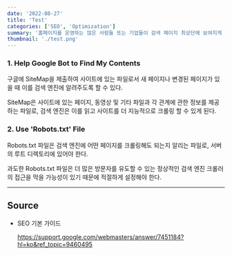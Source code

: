```yaml
---
date: '2022-08-27'
title: 'Test'
categories: ['SEO', 'Optimization']
summary: '홈페이지를 운영하는 많은 사람들 또는 기업들이 검색 페이지 최상단에 보여지게 하기 위해 어떤 최적화 작업을 하는지 알아보자.'
thumbnail: './test.png'
---
```


### 1. Help Google Bot to Find My Contents

구글에 SiteMap을 제출하여 사이트에 있는 파일로서 새 페이지나 변경된 페이지가 있을 때 이를 검색 엔진에 알려주도록 할 수 있다.

SiteMap은 사이트에 있는 페이지, 동영상 및 기타 파일과 각 관계에 관한 정보를 제공하는 파일로, 검색 엔진은 이를 읽고 사이트를 더 지능적으로 크롤링 할 수 있게 된다.

### 2. Use 'Robots.txt' File

Robots.txt 파일은 검색 엔진에 어떤 페이지를 크롤링해도 되는지 알리는 파일로, 서버의 루트 디렉토리에 있어야 한다.

과도한 Robots.txt 파일은 더 많은 방문자를 유도할 수 있는 정상적인 검색 엔진 크롤러의 접근을 막을 가능성이 있기 때문에 적절하게 설정해야 한다.

---

## Source

- SEO 기본 가이드

  [<https://support.google.com/webmasters/answer/7451184?hl=ko&ref_topic=9460495>](https://support.google.com/webmasters/answer/7451184?hl=ko&ref_topic=9460495)
